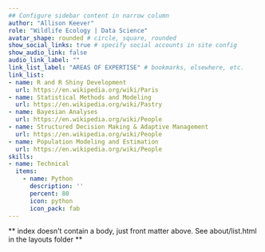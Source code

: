 ```yaml
---
## Configure sidebar content in narrow column
author: "Allison Keever"
role: "Wildlife Ecology | Data Science"
avatar_shape: rounded # circle, square, rounded
show_social_links: true # specify social accounts in site config
show_audio_link: false
audio_link_label: ""
link_list_label: "AREAS OF EXPERTISE" # bookmarks, elsewhere, etc.
link_list:
- name: R and R Shiny Development
  url: https://en.wikipedia.org/wiki/Paris
- name: Statistical Methods and Modeling
  url: https://en.wikipedia.org/wiki/Pastry
- name: Bayesian Analyses
  url: https://en.wikipedia.org/wiki/People
- name: Structured Decision Making & Adaptive Management
  url: https://en.wikipedia.org/wiki/People
- name: Population Modeling and Estimation
  url: https://en.wikipedia.org/wiki/People
skills:
- name: Technical
  items: 
    - name: Python
      description: ''
      percent: 80
      icon: python
      icon_pack: fab
---
```


** index doesn't contain a body, just front matter above.
See about/list.html in the layouts folder **
